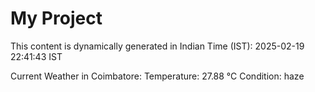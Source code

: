 # My Project

This content is dynamically generated in Indian Time (IST): 2025-02-19 22:41:43 IST


Current Weather in Coimbatore:
Temperature: 27.88 °C
Condition: haze
